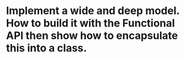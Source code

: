 # Implement a wide and deep model. How to build it with the Functional API then show how to encapsulate this into a class.
